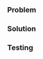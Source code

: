 ### Problem

<!--- Describe the problem this PR solves -->

### Solution

<!--- Describe the solution this PR presents -->

### Testing

<!--- Steps on how to test the change -->
